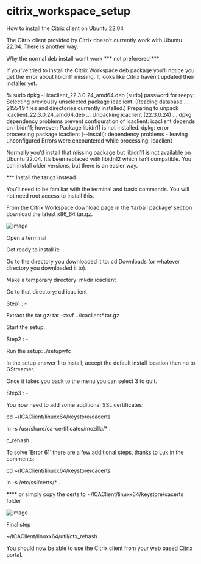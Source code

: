 # citrix_workspace_setup
How to install the Citrix client on Ubuntu 22.04

The Citrix client provided by Citrix doesn’t currently work with Ubuntu 22.04. There is another way.

Why the normal deb install won’t work  *** not preferered ***

If you’ve tried to install the Citrix Workspace deb package you’ll notice you get the error about libidn11 missing. It looks like Citrix haven’t updated their installer yet.

% sudo dpkg -i icaclient_22.3.0.24_amd64.deb 
[sudo] password for reepy: 
Selecting previously unselected package icaclient.
(Reading database ... 215549 files and directories currently installed.)
Preparing to unpack icaclient_22.3.0.24_amd64.deb ...
Unpacking icaclient (22.3.0.24) ...
dpkg: dependency problems prevent configuration of icaclient:
 icaclient depends on libidn11; however:
  Package libidn11 is not installed.
dpkg: error processing package icaclient (--install):
 dependency problems - leaving unconfigured
Errors were encountered while processing:
 icaclient
 
Normally you’d install that missing package but libidn11 is not available on Ubuntu 22.04. It’s been replaced with libidn12 which isn’t compatible. You can install older versions, but there is an easier way.

***   Install the tar.gz instead

You’ll need to be familiar with the terminal and basic commands. You will not need root access to install this.

From the Citrix Workspace download page in the ‘tarball package’ section download the latest x86_64 tar.gz.

![image](https://github.com/PARTHI77/citrix_workspace_setup/assets/23352414/95dcb65c-6261-4cd9-95b1-d0f27c4d52d6)


Open a terminal

Get ready to install it:

Go to the directory you downloaded it to: cd Downloads (or whatever directory you downloaded it to).

Make a temporary directory: mkdir icaclient

Go to that directory: cd icaclient

Step1 : - 

Extract the tar.gz: tar -zxvf ../icaclient*.tar.gz

Start the setup:

Step2 : - 

Run the setup: ./setupwfc

In the setup answer 1 to install, accept the default install location then no to GStreamer.

Once it takes you back to the menu you can select 3 to quit.

Step3 : - 

You now need to add some additional SSL certificates:

cd ~/ICAClient/linuxx64/keystore/cacerts

ln -s /usr/share/ca-certificates/mozilla/* .

c_rehash .

To solve ‘Error 61’ there are a few additional steps, thanks to Luk in the comments:

cd ~/ICAClient/linuxx64/keystore/cacerts

ln -s /etc/ssl/certs/* .

****  or simply copy the certs to ~/ICAClient/linuxx64/keystore/cacerts folder

![image](https://github.com/PARTHI77/citrix_workspace_setup/assets/23352414/f392c3b4-93f6-4552-a52c-5713344a7778)

Final step 

~/ICAClient/linuxx64/util/ctx_rehash

You should now be able to use the Citrix client from your web based Citrix portal.


